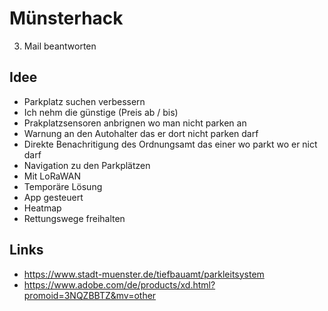 # Münsterhack
3. Mail beantworten

## Idee
- Parkplatz suchen verbessern
- Ich nehm die günstige (Preis ab / bis)
- Prakplatzsensoren anbrignen wo man nicht parken an
- Warnung an den Autohalter das er dort nicht parken darf
- Direkte Benachritigung des Ordnungsamt das einer wo parkt wo er nict darf
- Navigation zu den Parkplätzen
- Mit LoRaWAN
- Temporäre Lösung
- App gesteuert
- Heatmap
- Rettungswege freihalten


## Links
- https://www.stadt-muenster.de/tiefbauamt/parkleitsystem
- https://www.adobe.com/de/products/xd.html?promoid=3NQZBBTZ&mv=other
